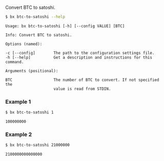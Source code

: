 Convert BTC to satoshi.
```sh
$ bx btc-to-satoshi --help
```
```
Usage: bx btc-to-satoshi [-h] [--config VALUE] [BTC]                     

Info: Convert BTC to satoshi.                                            

Options (named):

-c [--config]        The path to the configuration settings file.        
-h [--help]          Get a description and instructions for this command.

Arguments (positional):

BTC                  The number of BTC to convert. If not specified the  
                     value is read from STDIN.
```
### Example 1
```sh
$ bx btc-to-satoshi 1
```
```
100000000
```
### Example 2
```sh
$ bx btc-to-satoshi 21000000
```
```
2100000000000000
```